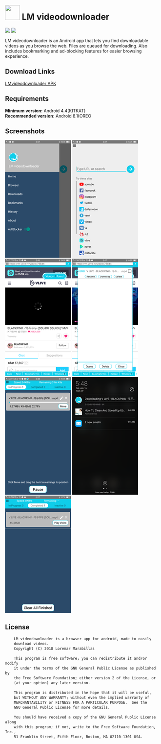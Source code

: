 # <img src="https://raw.githubusercontent.com/hikikomoriphoenix/LM-videodownloader/master/app/src/main/res/drawable/ic_launcher.png" height="48" width="48"> LM videodownloader

[![](https://img.shields.io/badge/releases-latest-blue.svg)](https://github.com/hikikomoriphoenix/LM-videodownloader/releases/latest) 
[![](https://img.shields.io/badge/license-GPL--2.0-orange.svg)](https://github.com/hikikomoriphoenix/LM-videodownloader/blob/master/LICENSE)

 LM videodownloader is an Android app that lets you find downloadable videos as you browse the web. Files are queued for downloading. Also includes bookmarking and ad-blocking features for easier browsing experience.

## Download Links
[LMvideodownloader APK](https://github.com/hikikomoriphoenix/LM-videodownloader/releases/latest)

## Requirements
**Minimum version:** Android 4.4(KITKAT) <br>
**Recommended version:** Android 8.1(OREO

## Screenshots 
![](/screenshots/Screenshot_2018-06-16-17-37-15-38.png) ![](/screenshots/Screenshot_2018-06-16-17-37-00-62.png) ![](/screenshots/Screenshot_2018-06-16-17-46-58-91.png) ![](/screenshots/Screenshot_2018-06-16-17-47-20-33.png) ![](/screenshots/Screenshot_2018-06-16-17-48-06-21.png) ![](/screenshots/Screenshot_2018-06-16-17-48-31-42.png) ![](/screenshots/Screenshot_2018-06-16-18-07-39-13.png)

## License
```
    LM videodownloader is a browser app for android, made to easily
    download videos.
    Copyright (C) 2018 Loremar Marabillas

    This program is free software; you can redistribute it and/or modify
    it under the terms of the GNU General Public License as published by
    the Free Software Foundation; either version 2 of the License, or
    (at your option) any later version.

    This program is distributed in the hope that it will be useful,
    but WITHOUT ANY WARRANTY; without even the implied warranty of
    MERCHANTABILITY or FITNESS FOR A PARTICULAR PURPOSE.  See the
    GNU General Public License for more details.

    You should have received a copy of the GNU General Public License along
    with this program; if not, write to the Free Software Foundation, Inc.,
    51 Franklin Street, Fifth Floor, Boston, MA 02110-1301 USA.
 ```
